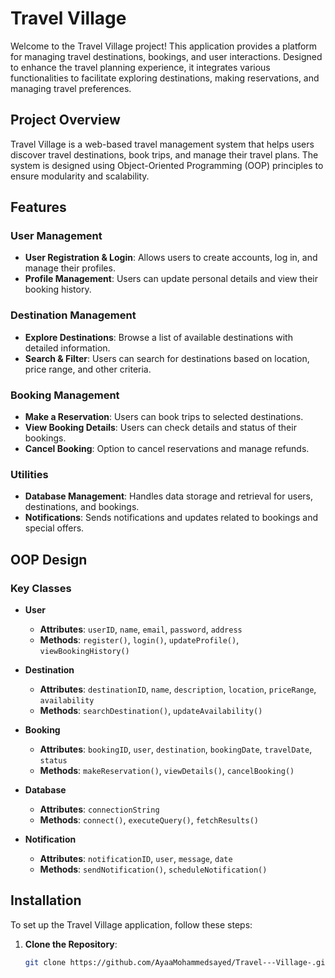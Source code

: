 # Travel Village

Welcome to the Travel Village project! This application provides a platform for managing travel destinations, bookings, and user interactions. Designed to enhance the travel planning experience, it integrates various functionalities to facilitate exploring destinations, making reservations, and managing travel preferences.

## Project Overview

Travel Village is a web-based travel management system that helps users discover travel destinations, book trips, and manage their travel plans. The system is designed using Object-Oriented Programming (OOP) principles to ensure modularity and scalability.

## Features

### User Management

- **User Registration & Login**: Allows users to create accounts, log in, and manage their profiles.
- **Profile Management**: Users can update personal details and view their booking history.

### Destination Management

- **Explore Destinations**: Browse a list of available destinations with detailed information.
- **Search & Filter**: Users can search for destinations based on location, price range, and other criteria.

### Booking Management

- **Make a Reservation**: Users can book trips to selected destinations.
- **View Booking Details**: Users can check details and status of their bookings.
- **Cancel Booking**: Option to cancel reservations and manage refunds.

### Utilities

- **Database Management**: Handles data storage and retrieval for users, destinations, and bookings.
- **Notifications**: Sends notifications and updates related to bookings and special offers.

## OOP Design

### Key Classes

- **User**
  - **Attributes**: `userID`, `name`, `email`, `password`, `address`
  - **Methods**: `register()`, `login()`, `updateProfile()`, `viewBookingHistory()`

- **Destination**
  - **Attributes**: `destinationID`, `name`, `description`, `location`, `priceRange`, `availability`
  - **Methods**: `searchDestination()`, `updateAvailability()`

- **Booking**
  - **Attributes**: `bookingID`, `user`, `destination`, `bookingDate`, `travelDate`, `status`
  - **Methods**: `makeReservation()`, `viewDetails()`, `cancelBooking()`

- **Database**
  - **Attributes**: `connectionString`
  - **Methods**: `connect()`, `executeQuery()`, `fetchResults()`

- **Notification**
  - **Attributes**: `notificationID`, `user`, `message`, `date`
  - **Methods**: `sendNotification()`, `scheduleNotification()`

## Installation

To set up the Travel Village application, follow these steps:

1. **Clone the Repository**:
   ```bash
   git clone https://github.com/AyaaMohammedsayed/Travel---Village-.git
